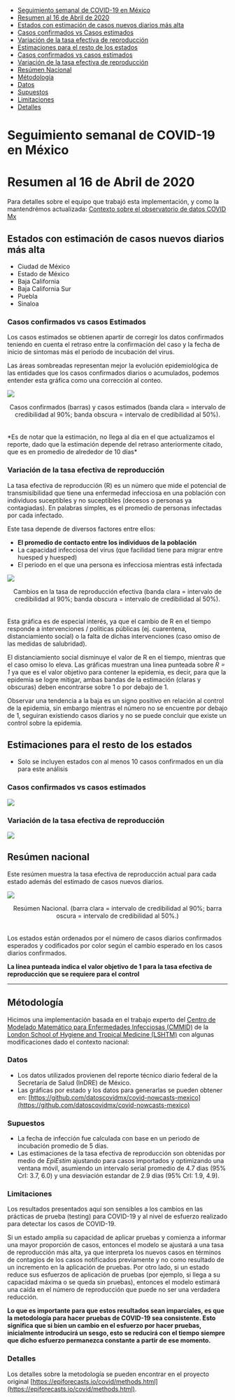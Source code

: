 - [Seguimiento semanal de COVID-19 en México](#seguimiento-semanal-de-covid-19-en-méxico)
- [Resumen al 16 de Abril de 2020](#resumen-al-16-de-abril-de-2020)
 - [Estados con estimación de casos nuevos diarios más alta](#estados-con-estimación-de-casos-nuevos-diarios-más-alta)
  - [Casos confirmados vs Casos estimados](#casos-confirmados-vs-casos-estimados)
  - [Variación de la tasa efectiva de reproducción](#variación-de-la-tasa-efectiva-de-reproducción)
 - [Estimaciones para el resto de los estados](#estimaciones-para-el-resto-de-los-estados)
  - [Casos confirmados vs casos estimados](#casos-confirmados-vs-casos-estimados-1)
  - [Variación de la tasa efectiva de reproducción](#variación-de-la-tasa-efectiva-de-reproducción-1)
 - [Resúmen Nacional](#resúmen-nacional)
 - [Métodología](#métodología)
  - [Datos](#datos)
  - [Supuestos](#supuestos)
  - [Limitaciones](#limitaciones)
  - [Detalles](#detalles)


# Seguimiento semanal de COVID-19 en México
# Resumen al 16 de Abril de 2020

Para detalles sobre el equipo que trabajó esta implementación, y como la mantendrémos actualizada: [Contexto sobre el observatorio de datos COVID Mx](https://github.com/datoscovidmx/datoscovidmx.github.io/blob/master/README.md)

## Estados con estimación de casos nuevos diarios más alta

- Ciudad de México
- Estado de México
- Baja California
- Baja California Sur
- Puebla
- Sinaloa

### Casos confirmados vs casos Estimados

Los casos estimados se obtienen apartir de corregir los datos confirmados teniendo en cuenta el retraso entre la confirmación del caso y la fecha de inicio de sintomas más el periodo de incubación del virus.

Las áreas sombreadas representan mejor la evolución epidemiológica de las entidades que los casos confirmados diarios o acumulados, podemos entender esta gráfica como una corrección al conteo. 

![](https://raw.githubusercontent.com/datoscovidmx/covid-nowcasts-mexico/master/2020-04-16/regional-summary/high_cases_plot.png)

<center>Casos confirmados (barras) y casos estimados (banda clara = intervalo de credibilidad al 90%; banda obscura = intervalo de credibilidad al 50%).</center><br />
<br />
*Es de notar que la estimación, no llega al dia en el que actualizamos el reporte, dado que la estimación depende del retraso anteriormente citado, que es en promedio de alrededor de 10 días*

### Variación de la tasa efectiva de reproducción 

La tasa efectiva de reproducción (R) es un número que mide el potencial de transmisibilidad que tiene una enfermedad infecciosa en una población con individuos suceptibles y no suceptibles (decesos o personas ya contagiadas). En palabras simples, es el promedio de personas infectadas por cada infectado.

Este tasa depende de diversos factores entre ellos:
- **El promedio de contacto entre los individuos de la población**
- La capacidad infecciosa del virus (que facilidad tiene para migrar entre huesped y huesped)
- El periodo en el que una persona es infecciosa mientras está infectada

![](https://raw.githubusercontent.com/datoscovidmx/covid-nowcasts-mexico/master/2020-04-16/regional-summary/high_cases_rt_plot.png)

<center> Cambios en la tasa de reproducción efectiva (banda clara = intervalo de credibilidad al 90%; banda obscura = intervalo de credibilidad al 50%).</center><br />
<br />
Esta gráfica es de especial interés, ya que el cambio de R en el tiempo responde a intervenciones / politicas públicas (ej. cuarentena, distanciamiento social) o la falta de dichas intervenciones (caso omiso de las medidas de salubridad).

El distanciamiento social disminuye el valor de R en el tiempo, mientras que el caso omiso lo eleva. Las gráficas muestran una linea punteada sobre *R = 1* ya que es el valor objetivo para contener la epidemia, es decir, para que la epidemia se logre mitigar, ambas bandas de la estimación (claras y obscuras) deben encontrarse sobre 1 o por debajo de 1.

Observar una tendencia a la baja es un signo positivo en relación al control de la epidemia, sin embargo mientras el número no se encuentre por debajo de 1, seguiran existiendo casos diarios y no se puede concluir que existe un control sobre la epidemia.

## Estimaciones para el resto de los estados

- Solo se incluyen estados con al menos 10 casos confirmados en un día para este análisis

### Casos confirmados vs casos estimados

![](https://raw.githubusercontent.com/datoscovidmx/covid-nowcasts-mexico/master/2020-04-16/regional-summary/cases_plot.png)

### Variación de la tasa efectiva de reproducción 

![](https://raw.githubusercontent.com/datoscovidmx/covid-nowcasts-mexico/master/2020-04-16/regional-summary/rt_plot.png)

## Resúmen nacional

Este resúmen muestra la tasa efectiva de reproducción actual para cada estado además del estimado de casos nuevos diarios.

![](https://raw.githubusercontent.com/datoscovidmx/covid-nowcasts-mexico/master/2020-04-16/regional-summary/summary_plot.png)

<center>Resúmen Nacional. (barra clara = intervalo de credibilidad al 90%; barra oscura = intervalo de credibilidad al 50%.)</center><br />
<br />
Los estados están ordenados por el número de casos diarios confirmados esperados y codificados por color según el cambio esperado en los casos diarios confirmados. 

**La línea punteada indica el valor objetivo de 1 para la tasa efectiva de reproducción que se requiere para el control**

---
## Métodología

Hicimos una implementación basada en el trabajo experto del [Centro de Modelado Matemático para Enfermedades Infecciosas (CMMID)](https://cmmid.github.io/) de la [London School of Hygiene and Tropical Medicine (LSHTM)](https://www.lshtm.ac.uk/) con algunas modificaciones dado el contexto nacional:

### Datos

- Los datos utilizados provienen del reporte técnico diario federal de la Secretaría de Salud (InDRE) de México.
- Las gráficas por estado y los datos para generarlas se pueden obtener en: [https://github.com/datoscovidmx/covid-nowcasts-mexico](https://github.com/datoscovidmx/covid-nowcasts-mexico)

### Supuestos

- La fecha de infección fue calculada con base en un periodo de incubación promedio de 5 días.
- Las estimaciones de la tasa efectiva de reproducción son obtenidas por medio de *EpiEstim* ajustando para casos importados y optimizando una ventana móvil, asumiendo un intervalo serial promedio de 4.7 dias (95% CrI: 3.7, 6.0) y una desviación estandar de 2.9 dias (95% CrI: 1.9, 4.9).

### Limitaciones

Los resultados presentados aquí son sensibles a los cambios en las prácticas de prueba (testing) para COVID-19 y al nivel de esfuerzo realizado para detectar los casos de COVID-19. 

Si un estado amplía su capacidad de aplicar pruebas y comienza a informar una mayor proporción de casos, entonces el modelo se ajustará a una tasa de reproducción más alta, ya que interpreta los nuevos casos en términos de contagios de los casos notificados previamente y no como resultado de un incremento en la aplicación de pruebas. Por otro lado, si un estado reduce sus esfuerzos de aplicación de pruebas (por ejemplo, si llega a su capacidad máxima o se queda sin pruebas), entonces el modelo estimará una caída en el número de reproducción que puede no ser una verdadera reducción. 

**Lo que es importante para que estos resultados sean imparciales, es que la metodología para hacer pruebas de COVID-19 sea consistente. Esto significa que si bien un cambio en el esfuerzo por hacer pruebas, inicialmente introducirá un sesgo, esto se reducirá con el tiempo siempre que dicho esfuerzo permanezca constante a partir de ese momento.**

### Detalles 

Los detalles sobre la metodología se pueden encontrar en el proyecto original [https://epiforecasts.io/covid/methods.html](https://epiforecasts.io/covid/methods.html).
